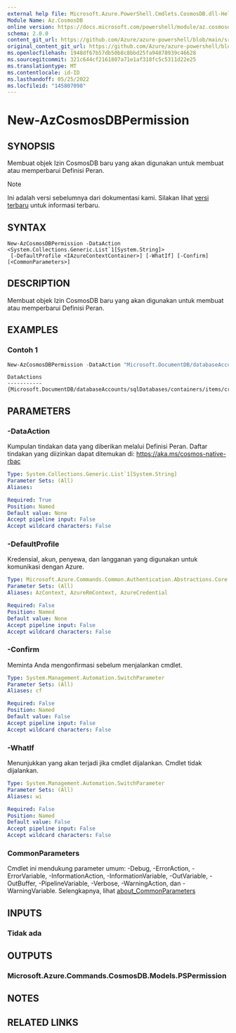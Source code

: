 ```yaml
---
external help file: Microsoft.Azure.PowerShell.Cmdlets.CosmosDB.dll-Help.xml
Module Name: Az.CosmosDB
online version: https://docs.microsoft.com/powershell/module/az.cosmosdb/new-azcosmosdbpermission
schema: 2.0.0
content_git_url: https://github.com/Azure/azure-powershell/blob/main/src/CosmosDB/CosmosDB/help/New-AzCosmosDBPermission.md
original_content_git_url: https://github.com/Azure/azure-powershell/blob/main/src/CosmosDB/CosmosDB/help/New-AzCosmosDBPermission.md
ms.openlocfilehash: 1948df67b57db50b8c8bbd25fa94878939c46628
ms.sourcegitcommit: 321c644cf2161807a71e1af318fc5c5311d22e25
ms.translationtype: MT
ms.contentlocale: id-ID
ms.lasthandoff: 05/25/2022
ms.locfileid: "145807098"
---
```

# New-AzCosmosDBPermission

## SYNOPSIS
Membuat objek Izin CosmosDB baru yang akan digunakan untuk membuat atau memperbarui Definisi Peran.

> [!NOTE]
>Ini adalah versi sebelumnya dari dokumentasi kami. Silakan lihat [versi terbaru](/powershell/module/az.cosmosdb/new-azcosmosdbpermission) untuk informasi terbaru.

## SYNTAX

```
New-AzCosmosDBPermission -DataAction <System.Collections.Generic.List`1[System.String]>
 [-DefaultProfile <IAzureContextContainer>] [-WhatIf] [-Confirm] [<CommonParameters>]
```

## DESCRIPTION
Membuat objek Izin CosmosDB baru yang akan digunakan untuk membuat atau memperbarui Definisi Peran.

## EXAMPLES

### Contoh 1
```powershell
New-AzCosmosDBPermission -DataAction "Microsoft.DocumentDB/databaseAccounts/sqlDatabases/containers/items/create"
```

```output
DataActions
-----------
{Microsoft.DocumentDB/databaseAccounts/sqlDatabases/containers/items/create}
```

## PARAMETERS

### -DataAction
Kumpulan tindakan data yang diberikan melalui Definisi Peran. Daftar tindakan yang diizinkan dapat ditemukan di: https://aka.ms/cosmos-native-rbac

```yaml
Type: System.Collections.Generic.List`1[System.String]
Parameter Sets: (All)
Aliases:

Required: True
Position: Named
Default value: None
Accept pipeline input: False
Accept wildcard characters: False
```

### -DefaultProfile
Kredensial, akun, penyewa, dan langganan yang digunakan untuk komunikasi dengan Azure.

```yaml
Type: Microsoft.Azure.Commands.Common.Authentication.Abstractions.Core.IAzureContextContainer
Parameter Sets: (All)
Aliases: AzContext, AzureRmContext, AzureCredential

Required: False
Position: Named
Default value: None
Accept pipeline input: False
Accept wildcard characters: False
```

### -Confirm
Meminta Anda mengonfirmasi sebelum menjalankan cmdlet.

```yaml
Type: System.Management.Automation.SwitchParameter
Parameter Sets: (All)
Aliases: cf

Required: False
Position: Named
Default value: False
Accept pipeline input: False
Accept wildcard characters: False
```

### -WhatIf
Menunjukkan yang akan terjadi jika cmdlet dijalankan.
Cmdlet tidak dijalankan.

```yaml
Type: System.Management.Automation.SwitchParameter
Parameter Sets: (All)
Aliases: wi

Required: False
Position: Named
Default value: False
Accept pipeline input: False
Accept wildcard characters: False
```

### CommonParameters
Cmdlet ini mendukung parameter umum: -Debug, -ErrorAction, -ErrorVariable, -InformationAction, -InformationVariable, -OutVariable, -OutBuffer, -PipelineVariable, -Verbose, -WarningAction, dan -WarningVariable. Selengkapnya, lihat [about_CommonParameters](http://go.microsoft.com/fwlink/?LinkID=113216)

## INPUTS

### Tidak ada
## OUTPUTS

### Microsoft.Azure.Commands.CosmosDB.Models.PSPermission
## NOTES

## RELATED LINKS
